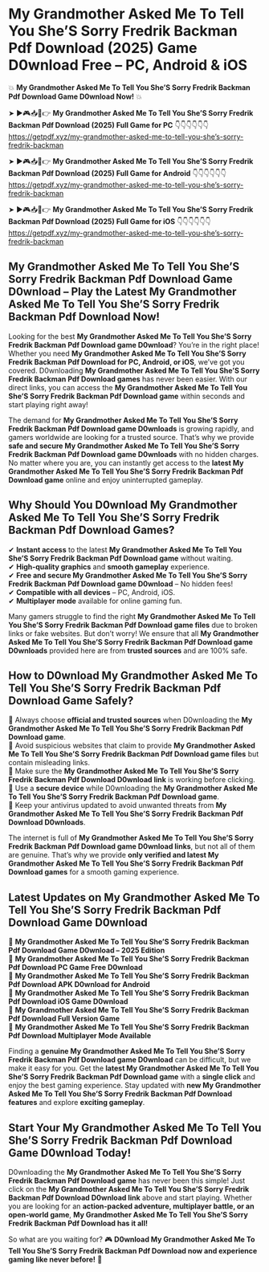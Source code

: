 # My Grandmother Asked Me To Tell You She’S Sorry Fredrik Backman Pdf Download (2025) Game D0wnload Free – PC, Android & iOS

💥 **My Grandmother Asked Me To Tell You She’S Sorry Fredrik Backman Pdf Download Game D0wnload Now!** 💥  

➤ ►🎮📥📱👉 **My Grandmother Asked Me To Tell You She’S Sorry Fredrik Backman Pdf Download (2025) Full Game for PC** 👇👇👇👇👇👇  
https://getpdf.xyz/my-grandmother-asked-me-to-tell-you-she’s-sorry-fredrik-backman  

➤ ►🎮📥📱👉 **My Grandmother Asked Me To Tell You She’S Sorry Fredrik Backman Pdf Download (2025) Full Game for Android** 👇👇👇👇👇👇  
https://getpdf.xyz/my-grandmother-asked-me-to-tell-you-she’s-sorry-fredrik-backman  

➤ ►🎮📥📱👉 **My Grandmother Asked Me To Tell You She’S Sorry Fredrik Backman Pdf Download (2025) Full Game for iOS** 👇👇👇👇👇👇  
https://getpdf.xyz/my-grandmother-asked-me-to-tell-you-she’s-sorry-fredrik-backman  

## My Grandmother Asked Me To Tell You She’S Sorry Fredrik Backman Pdf Download Game D0wnload – Play the Latest My Grandmother Asked Me To Tell You She’S Sorry Fredrik Backman Pdf Download Now!

Looking for the best **My Grandmother Asked Me To Tell You She’S Sorry Fredrik Backman Pdf Download game D0wnload**? You’re in the right place! Whether you need **My Grandmother Asked Me To Tell You She’S Sorry Fredrik Backman Pdf Download for PC, Android, or iOS**, we’ve got you covered. D0wnloading **My Grandmother Asked Me To Tell You She’S Sorry Fredrik Backman Pdf Download games** has never been easier. With our direct links, you can access the **My Grandmother Asked Me To Tell You She’S Sorry Fredrik Backman Pdf Download game** within seconds and start playing right away!  

The demand for **My Grandmother Asked Me To Tell You She’S Sorry Fredrik Backman Pdf Download game D0wnloads** is growing rapidly, and gamers worldwide are looking for a trusted source. That’s why we provide **safe and secure My Grandmother Asked Me To Tell You She’S Sorry Fredrik Backman Pdf Download game D0wnloads** with no hidden charges. No matter where you are, you can instantly get access to the **latest My Grandmother Asked Me To Tell You She’S Sorry Fredrik Backman Pdf Download game** online and enjoy uninterrupted gameplay.  

## **Why Should You D0wnload My Grandmother Asked Me To Tell You She’S Sorry Fredrik Backman Pdf Download Games?**  

✔ **Instant access** to the latest **My Grandmother Asked Me To Tell You She’S Sorry Fredrik Backman Pdf Download game** without waiting.  
✔ **High-quality graphics** and **smooth gameplay** experience.  
✔ **Free and secure My Grandmother Asked Me To Tell You She’S Sorry Fredrik Backman Pdf Download game D0wnload** – No hidden fees!  
✔ **Compatible with all devices** – PC, Android, iOS.  
✔ **Multiplayer mode** available for online gaming fun.  

Many gamers struggle to find the right **My Grandmother Asked Me To Tell You She’S Sorry Fredrik Backman Pdf Download game files** due to broken links or fake websites. But don’t worry! We ensure that all **My Grandmother Asked Me To Tell You She’S Sorry Fredrik Backman Pdf Download game D0wnloads** provided here are from **trusted sources** and are 100% safe.  

## **How to D0wnload My Grandmother Asked Me To Tell You She’S Sorry Fredrik Backman Pdf Download Game Safely?**  

📌 Always choose **official and trusted sources** when D0wnloading the **My Grandmother Asked Me To Tell You She’S Sorry Fredrik Backman Pdf Download game**.  
📌 Avoid suspicious websites that claim to provide **My Grandmother Asked Me To Tell You She’S Sorry Fredrik Backman Pdf Download game files** but contain misleading links.  
📌 Make sure the **My Grandmother Asked Me To Tell You She’S Sorry Fredrik Backman Pdf Download D0wnload link** is working before clicking.  
📌 Use a **secure device** while D0wnloading the **My Grandmother Asked Me To Tell You She’S Sorry Fredrik Backman Pdf Download game**.  
📌 Keep your antivirus updated to avoid unwanted threats from **My Grandmother Asked Me To Tell You She’S Sorry Fredrik Backman Pdf Download D0wnloads**.  

The internet is full of **My Grandmother Asked Me To Tell You She’S Sorry Fredrik Backman Pdf Download game D0wnload links**, but not all of them are genuine. That’s why we provide **only verified and latest My Grandmother Asked Me To Tell You She’S Sorry Fredrik Backman Pdf Download games** for a smooth gaming experience.  

## **Latest Updates on My Grandmother Asked Me To Tell You She’S Sorry Fredrik Backman Pdf Download Game D0wnload**  

🔹 **My Grandmother Asked Me To Tell You She’S Sorry Fredrik Backman Pdf Download Game D0wnload – 2025 Edition**  
🔹 **My Grandmother Asked Me To Tell You She’S Sorry Fredrik Backman Pdf Download PC Game Free D0wnload**  
🔹 **My Grandmother Asked Me To Tell You She’S Sorry Fredrik Backman Pdf Download APK D0wnload for Android**  
🔹 **My Grandmother Asked Me To Tell You She’S Sorry Fredrik Backman Pdf Download iOS Game D0wnload**  
🔹 **My Grandmother Asked Me To Tell You She’S Sorry Fredrik Backman Pdf Download Full Version Game**  
🔹 **My Grandmother Asked Me To Tell You She’S Sorry Fredrik Backman Pdf Download Multiplayer Mode Available**  

Finding a **genuine My Grandmother Asked Me To Tell You She’S Sorry Fredrik Backman Pdf Download game D0wnload** can be difficult, but we make it easy for you. Get the **latest My Grandmother Asked Me To Tell You She’S Sorry Fredrik Backman Pdf Download game** with a **single click** and enjoy the best gaming experience. Stay updated with **new My Grandmother Asked Me To Tell You She’S Sorry Fredrik Backman Pdf Download features** and explore **exciting gameplay**.  

## **Start Your My Grandmother Asked Me To Tell You She’S Sorry Fredrik Backman Pdf Download Game D0wnload Today!**  

D0wnloading the **My Grandmother Asked Me To Tell You She’S Sorry Fredrik Backman Pdf Download game** has never been this simple! Just click on the **My Grandmother Asked Me To Tell You She’S Sorry Fredrik Backman Pdf Download D0wnload link** above and start playing. Whether you are looking for an **action-packed adventure, multiplayer battle, or an open-world game**, **My Grandmother Asked Me To Tell You She’S Sorry Fredrik Backman Pdf Download has it all!**  

So what are you waiting for? 🎮 **D0wnload My Grandmother Asked Me To Tell You She’S Sorry Fredrik Backman Pdf Download now and experience gaming like never before!** 🚀  